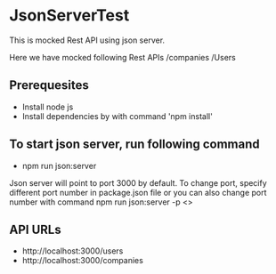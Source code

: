 # JsonServerTest
This is mocked Rest API using json server.

Here we have mocked following Rest APIs
/companies
/Users

## Prerequesites
* Install node js
* Install dependencies by with command 'npm install'

## To start json server, run following command
* npm run json:server

Json server will point to port 3000 by default. To change port, specify different port number in package.json file or you can also change port number with command npm run json:server -p <<port-number>>
  
  
  ## API URLs
  * http://localhost:3000/users
  * http://localhost:3000/companies
  
  

